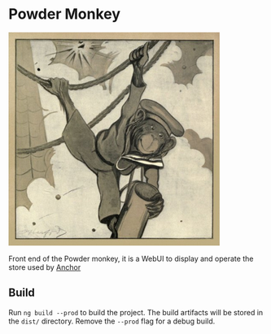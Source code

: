 # Powder Monkey

![](src/assets/powder_monkey.jpg)

Front end of the Powder monkey, it is a WebUI to display and operate the store used by [Anchor](https://github.com/hainesc/anchor)

## Build

Run `ng build --prod` to build the project. The build artifacts will be stored in the `dist/` directory. Remove the `--prod` flag for a debug build.
